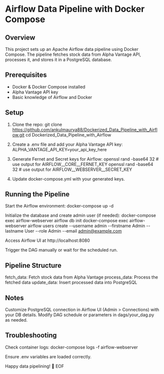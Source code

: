 
# Airflow Data Pipeline with Docker Compose

## Overview
This project sets up an Apache Airflow data pipeline using Docker Compose. The pipeline fetches stock data from Alpha Vantage API, processes it, and stores it in a PostgreSQL database.

## Prerequisites
- Docker & Docker Compose installed
- Alpha Vantage API key
- Basic knowledge of Airflow and Docker

## Setup

1. Clone the repo:
git clone https://github.com/ankulmaurya88/Dockerized_Data_Pipeline_with_Airflow.git
cd Dockerized_Data_Pipeline_with_Airflow

2. Create a .env file and add your Alpha Vantage API key:
ALPHA_VANTAGE_API_KEY=your_api_key_here

3. Generate Fernet and Secret keys for Airflow:
openssl rand -base64 32  # use output for AIRFLOW__CORE__FERNET_KEY
openssl rand -base64 32  # use output for AIRFLOW__WEBSERVER__SECRET_KEY

4. Update docker-compose.yml with your generated keys.

## Running the Pipeline

Start the Airflow environment:
docker-compose up -d

Initialize the database and create admin user (if needed):
docker-compose exec airflow-webserver airflow db init
docker-compose exec airflow-webserver airflow users create --username admin --firstname Admin --lastname User --role Admin --email admin@example.com

Access Airflow UI at http://localhost:8080

Trigger the DAG manually or wait for the scheduled run.

## Pipeline Structure
fetch_data: Fetch stock data from Alpha Vantage
process_data: Process the fetched data
update_data: Insert processed data into PostgreSQL

## Notes
Customize PostgreSQL connection in Airflow UI (Admin > Connections) with your DB details.
Modify DAG schedule or parameters in dags/your_dag.py as needed.

## Troubleshooting
Check container logs:
docker-compose logs -f airflow-webserver

Ensure .env variables are loaded correctly.

Happy data pipelining! 🚀
EOF
